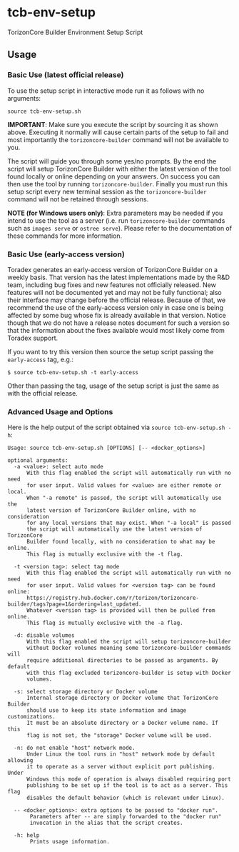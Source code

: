 # tcb-env-setup

TorizonCore Builder Environment Setup Script

## Usage

### Basic Use (latest official release)

To use the setup script in interactive mode run it as follows with no arguments:

```
source tcb-env-setup.sh
```

**IMPORTANT**: Make sure you execute the script by sourcing it as shown above. Executing it normally
will cause certain parts of the setup to fail and most importantly the `torizoncore-builder`
command will not be available to you.

The script will guide you through some yes/no prompts. By the end the script will setup TorizonCore
Builder with either the latest version of the tool found locally or online depending on your answers.
On success you can then use the tool by running `torizoncore-builder`. Finally you must run this
setup script every new terminal session as the `torizoncore-builder` command will not be retained
through sessions.

**NOTE (for Windows users only)**: Extra parameters may be needed if you intend to use the tool as
a server (i.e. run `torizoncore-builder` commands such as `images serve` or `ostree serve`).
Please refer to the documentation of these commands for more information.

### Basic Use (early-access version)

Toradex generates an early-access version of TorizonCore Builder on a weekly basis. That version has
the latest implementations made by the R&D team, including bug fixes and new features not officially
released. New features will not be documented yet and may not be fully functional; also their
interface may change before the official release. Because of that, we recommend the use of the
early-access version only in case one is being affected by some bug whose fix is already available
in that version. Notice though that we do not have a release notes document for such a version so
that the information about the fixes available would most likely come from Toradex support.

If you want to try this version then source the setup script passing the `early-access` tag, e.g.:

```
$ source tcb-env-setup.sh -t early-access
```

Other than passing the tag, usage of the setup script is just the same as with the official release.

### Advanced Usage and Options

Here is the help output of the script obtained via `source tcb-env-setup.sh -h`:

```
Usage: source tcb-env-setup.sh [OPTIONS] [-- <docker_options>]

optional arguments:
  -a <value>: select auto mode
      With this flag enabled the script will automatically run with no need
      for user input. Valid values for <value> are either remote or local.
      When "-a remote" is passed, the script will automatically use the
      latest version of TorizonCore Builder online, with no consideration
      for any local versions that may exist. When "-a local" is passed
      the script will automatically use the latest version of TorizonCore
      Builder found locally, with no consideration to what may be online.
      This flag is mutually exclusive with the -t flag.

  -t <version tag>: select tag mode
      With this flag enabled the script will automatically run with no need
      for user input. Valid values for <version tag> can be found online:
      https://registry.hub.docker.com/r/torizon/torizoncore-builder/tags?page=1&ordering=last_updated.
      Whatever <version tag> is provided will then be pulled from online.
      This flag is mutually exclusive with the -a flag.

  -d: disable volumes
      With this flag enabled the script will setup torizoncore-builder
      without Docker volumes meaning some torizoncore-builder commands will
      require additional directories to be passed as arguments. By default
      with this flag excluded torizoncore-builder is setup with Docker
      volumes.

  -s: select storage directory or Docker volume
      Internal storage directory or Docker volume that TorizonCore Builder
      should use to keep its state information and image customizations.
      It must be an absolute directory or a Docker volume name. If this
      flag is not set, the "storage" Docker volume will be used.

  -n: do not enable "host" network mode.
      Under Linux the tool runs in "host" network mode by default allowing
      it to operate as a server without explicit port publishing. Under
      Windows this mode of operation is always disabled requiring port
      publishing to be set up if the tool is to act as a server. This flag
      disables the default behavior (which is relevant under Linux).

  -- <docker_options>: extra options to be passed to "docker run".
       Parameters after -- are simply forwarded to the "docker run"
       invocation in the alias that the script creates.

  -h: help
       Prints usage information.
```
